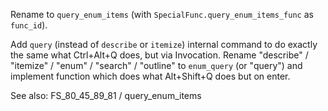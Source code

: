 
Rename to `query_enum_items` (with `SpecialFunc.query_enum_items_func` as `func_id`).

Add `query` (instead of `describe` or `itemize`) internal command to do exactly the same what Ctrl+Alt+Q does, but via Invocation.
Rename "describe" / "itemize" / "enum" / "search" / "outline" to `enum_query` (or "query") and implement function which does what Alt+Shift+Q does but on enter.

See also: FS_80_45_89_81 / query_enum_items
